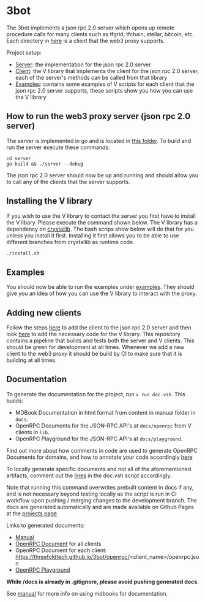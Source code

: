 # 3bot

The 3bot implements a json rpc 2.0 server which opens up remote procedure calls for many clients such as tfgrid, tfchain, stellar, bitcoin, etc. Each directory in [here](server/pkg/) is a client that the web3 proxy supports.

Project setup:

- [Server](server/): the implementation for the json rpc 2.0 server
- [Client](client/): the V library that implements the client for the json rpc 2.0 server, each of the server's methods can be called from that library
- [Examples](examples): contains some examples of V scripts for each client that the json rpc 2.0 server supports, these scripts show you how you can use the V library

## How to run the web3 proxy server (json rpc 2.0 server)

The server is implemented in go and is located in [this folder](server/). To build and run the server execute these commands:

```shell
cd server
go build && ./server --debug
```

The json rpc 2.0 server should now be up and running and should allow you to call any of the clients that the server supports.

## Installing the V library

If you wish to use the V library to contact the server you first have to install the V libary. Please execute the command shown below. The V library has a dependency on [crystallib](https://github.com/freeflowuniverse/crystallib). The bash scrips show below will do that for you unless you install it first. Installing it first allows you to be able to use different branches from crystallib as runtime code.

```sh
./install.sh
```

## Examples

You should now be able to run the examples under [examples](examples/). They should give you an idea of how you can use the V library to interact with the proxy.

## Adding new clients

Follow the steps [here](server/) to add the client to the json rpc 2.0 server and then look [here](lib/) to add the necessary code for the V library. This repository contains a pipeline that builds and tests both the server and V clients. This should be green for development at all times. Whenever we add a new client to the web3 proxy it should be build by CI to make sure that it is building at all times.

## Documentation

To generate the documentation for the project, run `v run doc.vsh`. This builds:

- MDBook Documentation in html format from content in manual folder in `docs`.
- OpenRPC Documents for the JSON-RPC API's at `docs/openrpc` from V clients in `lib`.
- OpenRPC Playground for the JSON-RPC API's at `docs/playground`.

Find out more about how comments in code are used to generate OpenRPC Documents for domains, and how to annotate your code accordingly [here](https://github.com/freeflowuniverse/crystallib/tree/development/openrpc)

To locally generate specific documents and not all of the aforementioned artifacts, comment out the [lines](https://github.com/threefoldtech/web3_proxy/blob/596331a5051d15502681d200fa408ee0983debc0/doc.vsh#LL88-L91) in the doc.vsh script accordingly.

Note that running this command overwrites prebuilt content in docs if any, and is not necessary beyond testing locally as the script is run in CI workflow upon pushing / merging changes to the development branch. The docs are generated automatically and are made available on Github Pages at the [projects page](https://threefoldtech.github.io/web3_proxy)

Links to generated documents:

- [Manual](https://threefoldtech.github.io/3bot)
- [OpenRPC Document](https://threefoldtech.github.io/3bot/openrpc/openrpc.json) for all clients
- OpenRPC Document for each client: <https://threefoldtech.github.io/3bot/openrpc/><client_name>/openrpc.json
- [OpenRPC Playground](https://threefoldtech.github.io/3bot/playground/)

**While /docs is already in .gitignore, please avoid pushing generated docs.**

See [manual](/manual/readmd.md) for more info on using mdbooks for documentation.
